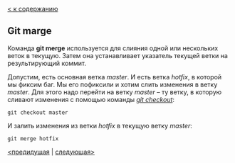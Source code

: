 [< к содержанию](./readme.md)

## **Git marge**

Команда **git merge** используется для слияния одной или нескольких веток в текущую. Затем она устанавливает указатель текущей ветки на результирующий коммит.

Допустим, есть основная ветка *master*. И есть ветка *hotfix*, в которой мы фиксим баг. Мы его пофиксили и хотим слить изменения в ветку *master*. Для этого надо перейти на ветку *master* – ту ветку, в которую сливают изменения с помощью команды *[git checkout]()*:

```
git checkout master
```

И залить изменения из ветки *hotfix* в текущую ветку *master*:

```
git merge hotfix
```

[<предидущая](./checkout.md) | [следующая>]()